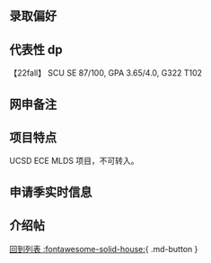 ## 录取偏好

## 代表性 dp

【22fall】 SCU SE 87/100, GPA 3.65/4.0, G322 T102

## 网申备注

## 项目特点

UCSD ECE MLDS 项目，不可转入。

## 申请季实时信息

## 介绍帖

[回到列表 :fontawesome-solid-house:](选校梯度.md){ .md-button }
